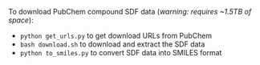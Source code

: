 To download PubChem compound SDF data (_warning: requires ~1.5TB of space_):

- `python get_urls.py` to get download URLs from PubChem
- `bash download.sh` to download and extract the SDF data
- `python to_smiles.py` to convert SDF data into SMILES format